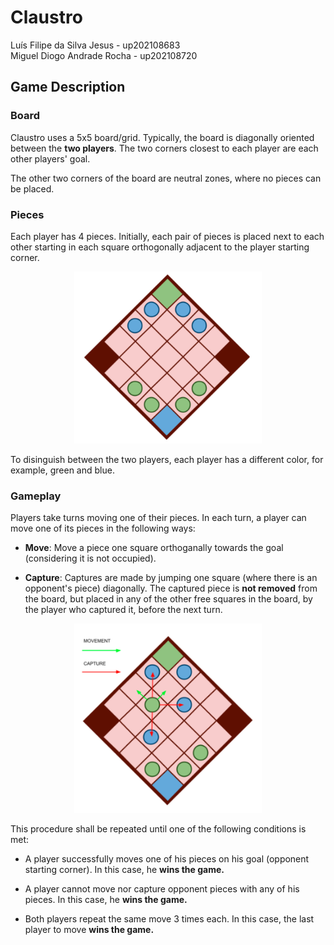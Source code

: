 # Claustro

Luís Filipe da Silva Jesus - up202108683
<br>
Miguel Diogo Andrade Rocha - up202108720


## Game Description

### Board

Claustro uses a 5x5 board/grid. Typically, the board is diagonally oriented between the **two players**. The two corners closest to each player are each other players' goal. 

The other two corners of the board are neutral zones, where no pieces can be placed.

### Pieces

Each player has 4 pieces. Initially, each pair of pieces is placed next to each other starting in each square orthogonally adjacent to the player starting corner.

<p align="center">
  <img src="assets/board.png" width="300" title="Claustro Initial Board">
</p>

To disinguish between the two players, each player has a different color, for example, green and blue.

### Gameplay

Players take turns moving one of their pieces. In each turn, a player can move one of its pieces in the following ways:

- **Move**: Move a piece one square orthoganally towards the goal (considering it is not occupied).

- **Capture**: Captures are made by jumping one square (where there is an opponent's piece) diagonally. The captured piece is **not removed** from the board, but placed in any of the other free squares in the board, by the player who captured it, before the next turn.

<p align="center">
  <img src="assets/gameplay.png" width="300" title="Claustro Gameplay">
</p>

This procedure shall be repeated until one of the following conditions is met:
- A player successfully moves one of his pieces on his goal (opponent starting corner). In this case, he **wins the game.**

- A player cannot move nor capture opponent pieces with any of his pieces. In this case, he **wins the game.**

- Both players repeat the same move 3 times each. In this case, the last player to move **wins the game.**


